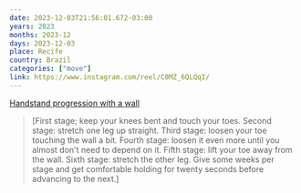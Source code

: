 ```yaml
---
date: 2023-12-03T21:56:01.672-03:00
years: 2023
months: 2023-12
days: 2023-12-03
place: Recife
country: Brazil
categories: ["move"]
link: https://www.instagram.com/reel/C0MZ_6QLQqI/
---
```

[Handstand progression with a wall](https://www.instagram.com/reel/C0MZ_6QLQqI/)

> [First stage; keep your knees bent and touch your toes. Second stage: stretch one leg up straight. Third stage: loosen your toe touching the wall a bit. Fourth stage: loosen it even more until you almost don't need to depend on it. Fifth stage: lift your toe away from the wall. Sixth stage: stretch the other leg. Give some weeks per stage and get comfortable holding for twenty seconds before advancing to the next.]
